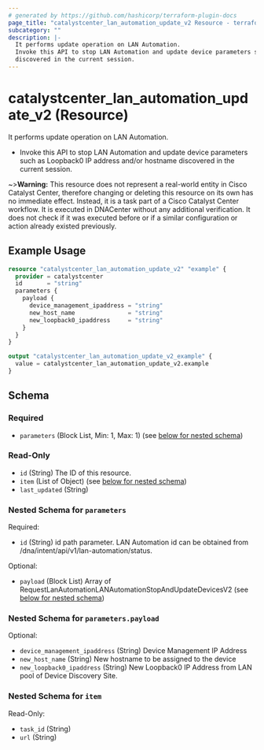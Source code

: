 ```yaml
---
# generated by https://github.com/hashicorp/terraform-plugin-docs
page_title: "catalystcenter_lan_automation_update_v2 Resource - terraform-provider-catalystcenter"
subcategory: ""
description: |-
  It performs update operation on LAN Automation.
  Invoke this API to stop LAN Automation and update device parameters such as Loopback0 IP address and/or hostname
  discovered in the current session.
---
```


# catalystcenter_lan_automation_update_v2 (Resource)

It performs update operation on LAN Automation.

- Invoke this API to stop LAN Automation and update device parameters such as Loopback0 IP address and/or hostname
discovered in the current session.



~>**Warning:**
This resource does not represent a real-world entity in Cisco Catalyst Center, therefore changing or deleting this resource on its own has no immediate effect.
Instead, it is a task part of a Cisco Catalyst Center workflow. It is executed in DNACenter without any additional verification. It does not check if it was executed before or if a similar configuration or action already existed previously.

## Example Usage

```terraform
resource "catalystcenter_lan_automation_update_v2" "example" {
  provider = catalystcenter
  id       = "string"
  parameters {
    payload {
      device_management_ipaddress = "string"
      new_host_name               = "string"
      new_loopback0_ipaddress     = "string"
    }
  }
}

output "catalystcenter_lan_automation_update_v2_example" {
  value = catalystcenter_lan_automation_update_v2.example
}
```

<!-- schema generated by tfplugindocs -->
## Schema

### Required

- `parameters` (Block List, Min: 1, Max: 1) (see [below for nested schema](#nestedblock--parameters))

### Read-Only

- `id` (String) The ID of this resource.
- `item` (List of Object) (see [below for nested schema](#nestedatt--item))
- `last_updated` (String)

<a id="nestedblock--parameters"></a>
### Nested Schema for `parameters`

Required:

- `id` (String) id path parameter. LAN Automation id can be obtained from /dna/intent/api/v1/lan-automation/status.

Optional:

- `payload` (Block List) Array of RequestLanAutomationLANAutomationStopAndUpdateDevicesV2 (see [below for nested schema](#nestedblock--parameters--payload))

<a id="nestedblock--parameters--payload"></a>
### Nested Schema for `parameters.payload`

Optional:

- `device_management_ipaddress` (String) Device Management IP Address
- `new_host_name` (String) New hostname to be assigned to the device
- `new_loopback0_ipaddress` (String) New Loopback0 IP Address from LAN pool of Device Discovery Site.



<a id="nestedatt--item"></a>
### Nested Schema for `item`

Read-Only:

- `task_id` (String)
- `url` (String)
